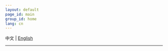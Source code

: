 ```yaml
---
layout: default
page_id: main
group_id: home
lang: cn
---
```


中文 | [English](index_en.html)  

---

